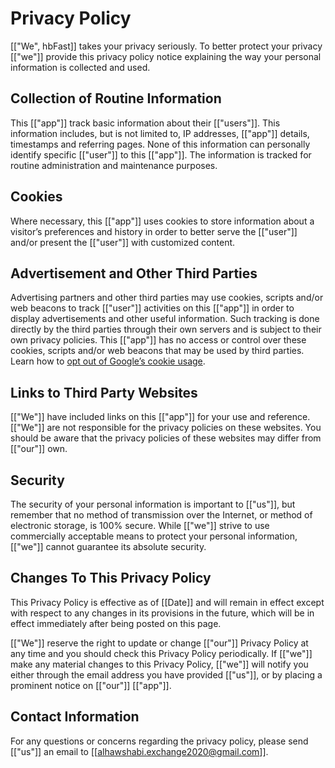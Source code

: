 # Privacy Policy

[["We", hbFast]] takes your privacy seriously. To better protect your privacy [["we"]] provide this privacy policy notice explaining the way your personal information is collected and used.


## Collection of Routine Information

This [["app"]] track basic information about their [["users"]]. This information includes, but is not limited to, IP addresses, [["app"]] details, timestamps and referring pages. None of this information can personally identify specific [["user"]] to this [["app"]]. The information is tracked for routine administration and maintenance purposes.


## Cookies

Where necessary, this [["app"]] uses cookies to store information about a visitor’s preferences and history in order to better serve the [["user"]] and/or present the [["user"]] with customized content.


## Advertisement and Other Third Parties

Advertising partners and other third parties may use cookies, scripts and/or web beacons to track [["user"]] activities on this [["app"]] in order to display advertisements and other useful information. Such tracking is done directly by the third parties through their own servers and is subject to their own privacy policies. This [["app"]] has no access or control over these cookies, scripts and/or web beacons that may be used by third parties. Learn how to [opt out of Google’s cookie usage](http://www.google.com/privacy_ads.html).


## Links to Third Party Websites

[["We"]] have included links on this [["app"]] for your use and reference. [["We"]] are not responsible for the privacy policies on these websites. You should be aware that the privacy policies of these websites may differ from [["our"]] own.


## Security

The security of your personal information is important to [["us"]], but remember that no method of transmission over the Internet, or method of electronic storage, is 100% secure. While [["we"]] strive to use commercially acceptable means to protect your personal information, [["we"]] cannot guarantee its absolute security.


## Changes To This Privacy Policy

This Privacy Policy is effective as of [[Date]] and will remain in effect except with respect to any changes in its provisions in the future, which will be in effect immediately after being posted on this page.

[["We"]] reserve the right to update or change [["our"]] Privacy Policy at any time and you should check this Privacy Policy periodically. If [["we"]] make any material changes to this Privacy Policy, [["we"]] will notify you either through the email address you have provided [["us"]], or by placing a prominent notice on [["our"]] [["app"]].


## Contact Information

For any questions or concerns regarding the privacy policy, please send [["us"]] an email to [[alhawshabi.exchange2020@gmail.com]].
